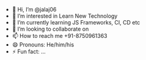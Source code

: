- 👋 Hi, I’m @jalaj06
- 👀 I’m interested in Learn New Technology
- 🌱 I’m currently learning JS Frameworks, CI, CD etc
- 💞️ I’m looking to collaborate on 
- 📫 How to reach me +91-8750961363
- 😄 Pronouns: He/him/his
- ⚡ Fun fact: ...

<!---
jalaj06/jalaj06 is a ✨ special ✨ repository because its `README.md` (this file) appears on your GitHub profile.
You can click the Preview link to take a look at your changes.
--->
